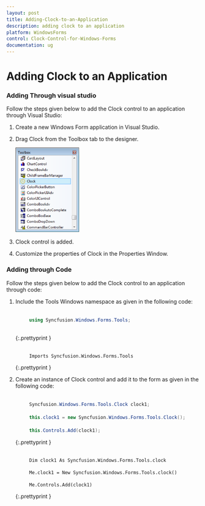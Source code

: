 ```yaml
---
layout: post
title: Adding-Clock-to-an-Application
description: adding clock to an application
platform: WindowsForms
control: Clock-Control-for-Windows-Forms
documentation: ug
---
```


# Adding Clock to an Application

### Adding Through visual studio

Follow the steps given below to add the Clock control to an application through Visual Studio:

1. Create a new Windows Form application in Visual Studio. 
2. Drag Clock from the Toolbox tab to the designer.

   ![](Overview_images/Overview_img94.png) 

3. Clock control is added.
4. Customize the properties of Clock in the Properties Window. 

### Adding through Code

Follow the steps given below to add the Clock control to an application through code:

1. Include the Tools Windows namespace as given in the following code:

   ~~~ cs

        using Syncfusion.Windows.Forms.Tools;
		
   ~~~
   {:.prettyprint }

   ~~~ vbnet

        Imports Syncfusion.Windows.Forms.Tools

   ~~~
   {:.prettyprint }

2. Create an instance of Clock control and add it to the form as given in the following code:

   ~~~ cs

        Syncfusion.Windows.Forms.Tools.Clock clock1;

		this.clock1 = new Syncfusion.Windows.Forms.Tools.Clock();

		this.Controls.Add(clock1);

   ~~~
   {:.prettyprint }

   ~~~ vbnet

        Dim clock1 As Syncfusion.Windows.Forms.Tools.clock

		Me.clock1 = New Syncfusion.Windows.Forms.Tools.clock()

		Me.Controls.Add(clock1)

   ~~~
   {:.prettyprint }

